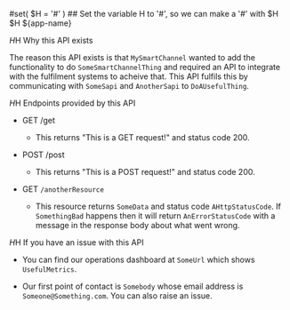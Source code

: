 #set( $H = '#' ) ## Set the variable H to '#', so we can make a '#' with $H
$H ${app-name}

$H$H Why this API exists

The reason this API exists is that `MySmartChannel` wanted to add the functionality to do `SomeSmartChannelThing` and required an
API to integrate with the fulfilment systems to acheive that. This API fulfils this by communicating with `SomeSapi` and `AnotherSapi`
to `DoAUsefulThing`.

$H$H Endpoints provided by this API

- GET /get
    - This returns "This is a GET request!" and status code 200.

- POST /post
    - This returns "This is a POST request!" and status code 200.
    
- GET `/anotherResource`
    - This resource returns `SomeData` and status code `AHttpStatusCode`. If `SomethingBad` happens then it will
      return `AnErrorStatusCode` with a message in the response body about what went wrong.

$H$H If you have an issue with this API

- You can find our operations dashboard at `SomeUrl` which shows `UsefulMetrics`.

- Our first point of contact is `Somebody` whose email address is `Someone@Something.com`. You can also raise an issue.